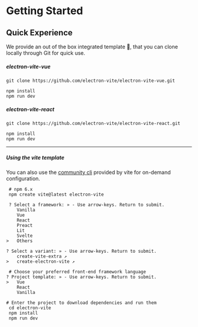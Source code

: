 # Getting Started

## Quick Experience

We provide an out of the box integrated template 🚀, that you can clone locally through Git for quick use.

##### electron-vite-vue

```shell
git clone https://github.com/electron-vite/electron-vite-vue.git

npm install
npm run dev
```

##### electron-vite-react

```shell
git clone https://github.com/electron-vite/electron-vite-react.git

npm install
npm run dev
```

---

##### Using the vite template

You can also use the [community cli](https://github.com/vitejs/awesome-vite#get-started) provided by vite for on-demand configuration.

```shell
 # npm 6.x
 npm create vite@latest electron-vite

 ? Select a framework: » - Use arrow-keys. Return to submit.
    Vanilla
    Vue
    React
    Preact
    Lit
    Svelte
>   Others

? Select a variant: » - Use arrow-keys. Return to submit.
    create-vite-extra ↗
>   create-electron-vite ↗

 # Choose your preferred front-end framework language
? Project template: » - Use arrow-keys. Return to submit.
>   Vue
    React
    Vanilla
    
# Enter the project to download dependencies and run them
 cd electron-vite 
 npm install
 npm run dev
```
